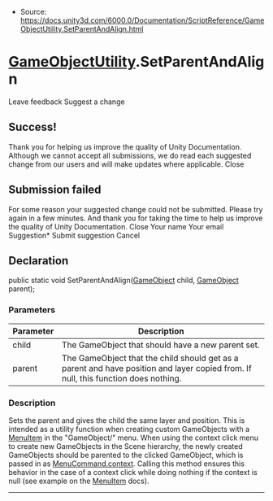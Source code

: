 * Source: https://docs.unity3d.com/6000.0/Documentation/ScriptReference/GameObjectUtility.SetParentAndAlign.html

#  [GameObjectUtility](https://docs.unity3d.com/6000.0/Documentation/ScriptReference/GameObjectUtility.html).SetParentAndAlign
Leave feedback
Suggest a change
## Success!
Thank you for helping us improve the quality of Unity Documentation. Although we cannot accept all submissions, we do read each suggested change from our users and will make updates where applicable.
Close
## Submission failed
For some reason your suggested change could not be submitted. Please <a>try again</a> in a few minutes. And thank you for taking the time to help us improve the quality of Unity Documentation.
Close
Your name Your email Suggestion* Submit suggestion
Cancel
## Declaration
public static void SetParentAndAlign([GameObject](https://docs.unity3d.com/6000.0/Documentation/ScriptReference/GameObject.html) child, [GameObject](https://docs.unity3d.com/6000.0/Documentation/ScriptReference/GameObject.html) parent); 
### Parameters
Parameter | Description  
---|---  
child | The GameObject that should have a new parent set.  
parent | The GameObject that the child should get as a parent and have position and layer copied from. If null, this function does nothing.  
### Description
Sets the parent and gives the child the same layer and position.
This is intended as a utility function when creating custom GameObjects with a [MenuItem](https://docs.unity3d.com/6000.0/Documentation/ScriptReference/MenuItem.html) in the "GameObject/" menu. When using the context click menu to create new GameObjects in the Scene hierarchy, the newly created GameObjects should be parented to the clicked GameObject, which is passed in as [MenuCommand.context](https://docs.unity3d.com/6000.0/Documentation/ScriptReference/MenuCommand-context.html). Calling this method ensures this behavior in the case of a context click while doing nothing if the context is null (see example on the [MenuItem](https://docs.unity3d.com/6000.0/Documentation/ScriptReference/MenuItem.html) docs).
* * *
